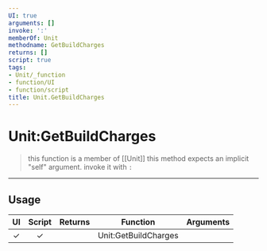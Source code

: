 ```yaml
---
UI: true
arguments: []
invoke: ':'
memberOf: Unit
methodname: GetBuildCharges
returns: []
script: true
tags:
- Unit/_function
- function/UI
- function/script
title: Unit.GetBuildCharges
---
```

# Unit:GetBuildCharges
> this function is a member of [[Unit]]
> this method expects an implicit "self" argument. invoke it with `:`
-----
## Usage
|  UI | Script | Returns | Function | Arguments |
|:---:|:------:|-------:|:--------:|:---------|
|✓|✓||Unit:GetBuildCharges||
